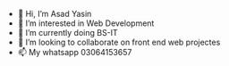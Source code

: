 - 👋 Hi, I’m Asad Yasin
- 👀 I’m interested in Web Development
- 🌱 I’m currently doing BS-IT
- 💞️ I’m looking to collaborate on front end web projectes
- 📫 My whatsapp 03064153657

<!---
asadyasin/asadyasin is a ✨ special ✨ repository because its `README.md` (this file) appears on your GitHub profile.
You can click the Preview link to take a look at your changes.
--->
